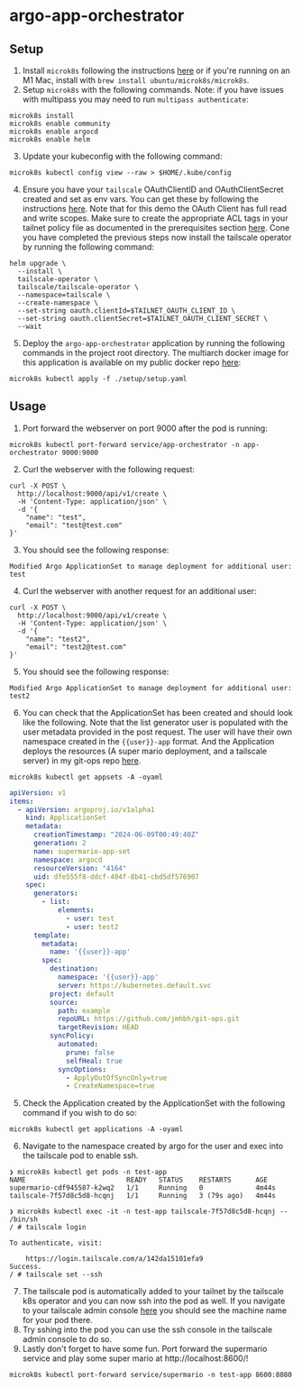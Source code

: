 # argo-app-orchestrator

## Setup
1. Install `microk8s` following the instructions [here](https://ubuntu.com/tutorials/install-a-local-kubernetes-with-microk8s#2-deploying-microk8s) or
if you're running on an M1 Mac, install with `brew install ubuntu/microk8s/microk8s`.
2. Setup `microk8s` with the following commands. Note: if you have issues with multipass you may need to run `multipass authenticate`:
```shell
microk8s install
microk8s enable community
microk8s enable argocd
microk8s enable helm
```
3. Update your kubeconfig with the following command:
```shell
microk8s kubectl config view --raw > $HOME/.kube/config
```
4. Ensure you have your `tailscale` OAuthClientID and OAuthClientSecret created and set as env vars. You can get these by following the instructions [here](https://tailscale.com/kb/1215/oauth-clients). Note that for this demo the OAuth Client has full read and write scopes. Make sure to create the appropriate ACL tags in your tailnet policy file as documented in the prerequisites section [here](https://tailscale.com/kb/1236/kubernetes-operator). Cone you have completed the previous steps now install the tailscale operator by running the following command:
```shell
helm upgrade \
  --install \
  tailscale-operator \
  tailscale/tailscale-operator \
  --namespace=tailscale \
  --create-namespace \
  --set-string oauth.clientId=$TAILNET_OAUTH_CLIENT_ID \
  --set-string oauth.clientSecret=$TAILNET_OAUTH_CLIENT_SECRET \
  --wait
```
5. Deploy the `argo-app-orchestrator` application by running the following commands in the project root directory. The multiarch docker image for this application is available on my public docker repo [here](https://hub.docker.com/r/jmhbh/public/tags):
```shell
microk8s kubectl apply -f ./setup/setup.yaml
```

## Usage

1. Port forward the webserver on port 9000 after the pod is running:
```shell
microk8s kubectl port-forward service/app-orchestrator -n app-orchestrator 9000:9000
```
2. Curl the webserver with the following request:
```shell
curl -X POST \
  http://localhost:9000/api/v1/create \
  -H 'Content-Type: application/json' \
  -d '{
    "name": "test",
    "email": "test@test.com"
}'
```
3. You should see the following response:
```
Modified Argo ApplicationSet to manage deployment for additional user: test
```
4. Curl the webserver with another request for an additional user:
```shell
curl -X POST \
  http://localhost:9000/api/v1/create \
  -H 'Content-Type: application/json' \
  -d '{
    "name": "test2",
    "email": "test2@test.com"
}'
```
5. You should see the following response:
```
Modified Argo ApplicationSet to manage deployment for additional user: test2
```
6. You can check that the ApplicationSet has been created and should look like the following. Note that the list generator user is populated with the user metadata provided in the post request. The user will have their own namespace created in the `{{user}}-app` format. And the Application deploys the resources (A super mario deployment, and a tailscale server) in my git-ops repo [here](https://github.com/jmhbh/git-ops).
```shell
microk8s kubectl get appsets -A -oyaml
```
```yaml
apiVersion: v1
items:
  - apiVersion: argoproj.io/v1alpha1
    kind: ApplicationSet
    metadata:
      creationTimestamp: "2024-06-09T00:49:40Z"
      generation: 2
      name: supermario-app-set
      namespace: argocd
      resourceVersion: "4164"
      uid: dfe555f8-ddcf-404f-8b41-cbd5df576907
    spec:
      generators:
        - list:
            elements:
              - user: test
              - user: test2
      template:
        metadata:
          name: '{{user}}-app'
        spec:
          destination:
            namespace: '{{user}}-app'
            server: https://kubernetes.default.svc
          project: default
          source:
            path: example
            repoURL: https://github.com/jmhbh/git-ops.git
            targetRevision: HEAD
          syncPolicy:
            automated:
              prune: false
              selfHeal: true
            syncOptions:
              - ApplyOutOfSyncOnly=true
              - CreateNamespace=true
```
5. Check the Application created by the ApplicationSet with the following command if you wish to do so:
```shell
microk8s kubectl get applications -A -oyaml
```
6. Navigate to the namespace created by argo for the user and exec into the tailscale pod to enable ssh.
```shell
❯ microk8s kubectl get pods -n test-app
NAME                         READY   STATUS    RESTARTS      AGE
supermario-cdf945587-k2wq2   1/1     Running   0             4m44s
tailscale-7f57d8c5d8-hcqnj   1/1     Running   3 (79s ago)   4m44s

❯ microk8s kubectl exec -it -n test-app tailscale-7f57d8c5d8-hcqnj -- /bin/sh
/ # tailscale login

To authenticate, visit:

	https://login.tailscale.com/a/142da15101efa9
Success.
/ # tailscale set --ssh
```
7. The tailscale pod is automatically added to your tailnet by the tailscale k8s operator and you can now ssh into the pod as well. If you navigate to your tailscale admin console [here](https://login.tailscale.com/admin/machines) you should see the machine name for your pod there.
8. Try sshing into the pod you can use the ssh console in the tailscale admin console to do so.
9. Lastly don't forget to have some fun. Port forward the supermario service and play some super mario at http://localhost:8600/!
```shell
microk8s kubectl port-forward service/supermario -n test-app 8600:8080
```
